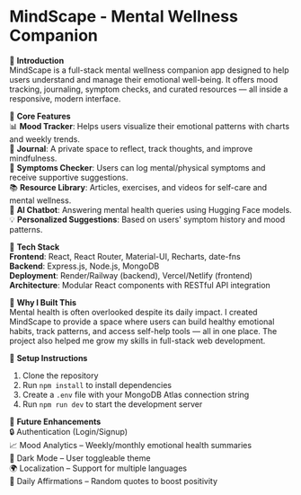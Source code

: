 # MindScape - Mental Wellness Companion

🔹 **Introduction**  
MindScape is a full-stack mental wellness companion app designed to help users understand and manage their emotional well-being. It offers mood tracking, journaling, symptom checks, and curated resources — all inside a responsive, modern interface.

🔹 **Core Features**  
📊 **Mood Tracker**: Helps users visualize their emotional patterns with charts and weekly trends.  
📝 **Journal**: A private space to reflect, track thoughts, and improve mindfulness.  
🧠 **Symptoms Checker**: Users can log mental/physical symptoms and receive supportive suggestions.  
📚 **Resource Library**: Articles, exercises, and videos for self-care and mental wellness.  
💬 **AI Chatbot**: Answering mental health queries using Hugging Face models.  
💡 **Personalized Suggestions**: Based on users' symptom history and mood patterns.

🔹 **Tech Stack**  
**Frontend**: React, React Router, Material-UI, Recharts, date-fns  
**Backend**: Express.js, Node.js, MongoDB  
**Deployment**: Render/Railway (backend), Vercel/Netlify (frontend)  
**Architecture**: Modular React components with RESTful API integration

🔹 **Why I Built This**  
Mental health is often overlooked despite its daily impact. I created MindScape to provide a space where users can build healthy emotional habits, track patterns, and access self-help tools — all in one place. The project also helped me grow my skills in full-stack web development.

🔹 **Setup Instructions**  
1. Clone the repository  
2. Run `npm install` to install dependencies  
3. Create a `.env` file with your MongoDB Atlas connection string  
4. Run `npm run dev` to start the development server

🔹 **Future Enhancements**  
🔒 Authentication (Login/Signup)  
📈 Mood Analytics – Weekly/monthly emotional health summaries  
🌙 Dark Mode – User toggleable theme  
🌍 Localization – Support for multiple languages  
🧘 Daily Affirmations – Random quotes to boost positivity